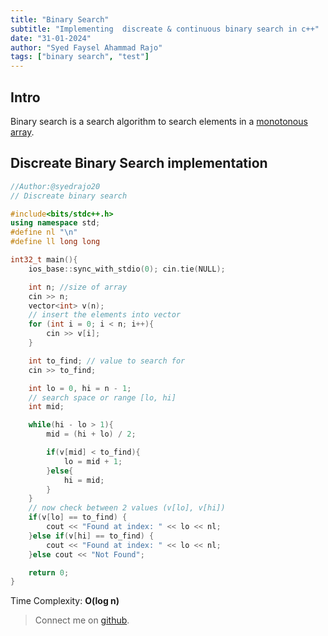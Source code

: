 ```yaml
---
title: "Binary Search"
subtitle: "Implementing  discreate & continuous binary search in c++"
date: "31-01-2024"
author: "Syed Faysel Ahammad Rajo"
tags: ["binary search", "test"]
---
```


## Intro

Binary search is a search algorithm to search elements in a [monotonous array]().

## Discreate Binary Search implementation

```c++
//Author:@syedrajo20
// Discreate binary search

#include<bits/stdc++.h>
using namespace std;
#define nl "\n"
#define ll long long

int32_t main(){
	ios_base::sync_with_stdio(0); cin.tie(NULL);

	int n; //size of array
	cin >> n;
	vector<int> v(n);
	// insert the elements into vector
	for (int i = 0; i < n; i++){
		cin >> v[i];
	}

	int to_find; // value to search for
	cin >> to_find;

	int lo = 0, hi = n - 1;
	// search space or range [lo, hi]
	int mid;

	while(hi - lo > 1){
		mid = (hi + lo) / 2;

		if(v[mid] < to_find){
			lo = mid + 1;
		}else{
			hi = mid;
		}
	}
	// now check between 2 values (v[lo], v[hi])
	if(v[lo] == to_find) {
		cout << "Found at index: " << lo << nl;
	}else if(v[hi] == to_find) {
		cout << "Found at index: " << lo << nl;
	}else cout << "Not Found";

	return 0;
}

```

Time Complexity: **O(log n)**

> Connect me on [github](https://github.com/syedfaysel).
